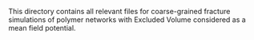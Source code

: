 This directory contains all relevant files for coarse-grained fracture simulations of polymer networks with Excluded Volume considered as a mean field potential.
